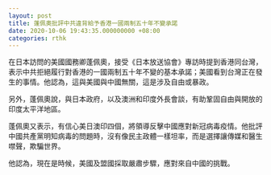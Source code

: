 ```yaml
---
layout: post
title: 蓬佩奧批評中共違背給予香港一國兩制五十年不變承諾
date: 2020-10-06 19:43:35.000000000 +08:00
categories: rthk
---
```


在日本訪問的美國國務卿蓬佩奧，接受《日本放送協會》專訪時提到香港同台灣，表示中共拒絕履行對香港的一國兩制五十年不變的基本承諾；美國看到台灣正在發生的事情。他認為，這與美國與中國無關，這是涉及自由或暴政。

另外，蓬佩奧說，與日本政府，以及澳洲和印度外長會談，有助鞏固自由與開放的印度太平洋地區。

蓬佩奧又表示，有信心美日澳印四個，將領導反擊中國應對新冠病毒疫情。他批評中國共產黨明知病毒的問題時，沒有像民主政體一樣坦率，而是選擇讓傳媒和醫生噤聲，欺騙世界。 

他認為，現在是時候，美國及盟國採取嚴肅步驟，應對來自中國的挑戰。
